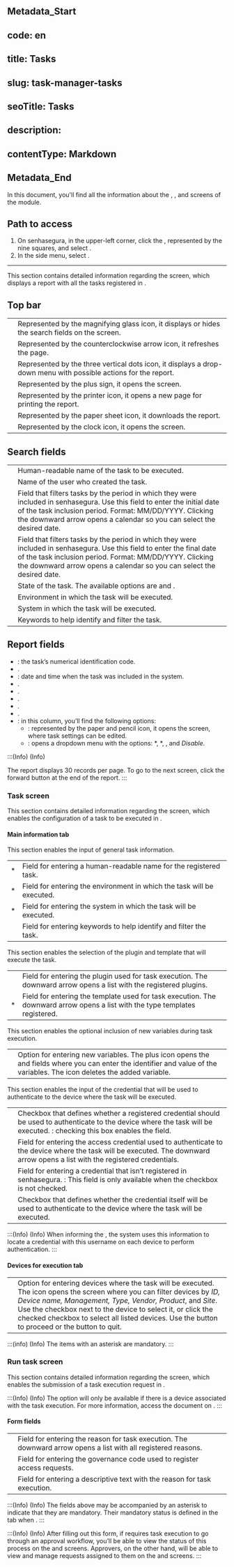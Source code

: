 ## Metadata_Start 
## code: en
## title: Tasks 
## slug: task-manager-tasks 
## seoTitle: Tasks 
## description:  
## contentType: Markdown 
## Metadata_End
In this document, you'll find all the information about the , , and  screens of the  module.

## Path to access
1. On senhasegura, in the upper-left corner, click the , represented by the nine squares, and select .
2. In the side menu, select .

---
This section contains detailed information regarding the  screen, which displays a report with all the tasks registered in .

## Top bar


|  |    |
|----|----|
|  | Represented by the magnifying glass icon, it displays or hides the search fields on the screen. |
| | Represented by the counterclockwise arrow icon, it refreshes the page.|
|  | Represented by the three vertical dots icon, it displays a drop-down menu with possible actions for the report. |
| | Represented by the plus sign, it opens the  screen. |
|  | Represented by the printer icon, it opens a new page for printing the report.|
|  | Represented by the paper sheet icon, it downloads the report. |
|  | Represented by the clock icon, it opens the  screen.|

## Search fields

|   |  | 
|-----|----| 
|  | Human-readable name of the task to be executed. | 
|  | Name of the user who created the task.  | 
|   | Field that filters tasks by the period in which they were included in senhasegura. Use this field to enter the initial date of the task inclusion period. Format: MM/DD/YYYY. Clicking the downward arrow opens a calendar so you can select the desired date. | 
|  | Field that filters tasks by the period in which they were included in senhasegura. Use this field to enter the final date of the task inclusion period. Format: MM/DD/YYYY. Clicking the downward arrow opens a calendar so you can select the desired date. | 
|  | State of the task. The available options are  and . | 
|   | Environment in which the task will be executed. | 
|  | System in which the task will be executed.  | 
|  | Keywords to help identify and filter the task. | 

## Report fields
* : the task’s numerical identification code.
* .
* : date and time when the task was included in the system.
* .
* .
* .
* .
* .
* : in this column, you’ll find the following options:
    * : represented by the paper and pencil icon, it opens the  screen, where task settings can be edited.
    * : opens a dropdown menu with the options: *, *, , and *Disable*.

:::(Info) (Info)

The report displays 30 records per page.
To go to the next screen, click the forward button at the end of the report.
:::


### Task screen

This section contains detailed information regarding the  screen, which enables the configuration of a task to be executed in .


#### Main information tab




This section enables the input of general task information.


| |  | 
|----|----| 
| * | Field for entering a human-readable name for the registered task. | 
| * | Field for entering the environment in which the task will be executed.| 
| *  | Field for entering the system in which the task will be executed.| 
|  | Field for entering keywords to help identify and filter the task.| 




This section enables the selection of the plugin and template that will execute the task.

|  |  | 
|----|----| 
| | Field for entering the plugin used for task execution. The downward arrow opens a list with the registered plugins.  | 
| * | Field for entering the template used for task execution. The downward arrow opens a list with the  type templates registered. | 


This section enables the optional inclusion of new variables during task execution.

|  | | 
|----|----| 
|  | Option for entering new variables. The plus icon opens the  and  fields where you can enter the identifier and value of the variables. The  icon deletes the added variable. | 


This section enables the input of the credential that will be used to authenticate to the device where the task will be executed.

| |                                                                                                                  | 
|-----|----| 
|  | Checkbox that defines whether a registered credential should be used to authenticate to the device where the task will be executed. : checking this box enables the  field. | 
|         | Field for entering the access credential used to authenticate to the device where the task will be executed. The downward arrow opens a list with the registered credentials. | 
|                                | Field for entering a credential that isn’t registered in senhasegura. : This field is only available when the checkbox  is not checked. | 
|                      | Checkbox that defines whether the credential itself will be used to authenticate to the device where the task will be executed. | 

:::(Info) (Info)
When informing the , the system uses this information to locate a credential with this username on each device to perform authentication.
:::

#### Devices for execution tab

|    |  |
|----|----|
|  | Option for entering devices where the task will be executed. The  icon opens the  screen where you can filter devices by *ID, Device name, Management, Type, Vendor, Product*, and *Site*. Use the checkbox next to the device to select it, or click the checked checkbox to select all listed devices. Use the  button to proceed or the  button to quit. |

:::(info) (Info)
The items with an asterisk are mandatory.
:::

### Run task screen

This section contains detailed information regarding the  screen, which enables the submission of a task execution request in .


:::(Info) (Info)
The  option will only be available if there is a device associated with the task execution. For more information, access the document on .
:::
#### Form fields

|  | |
|----|----|
|   | Field for entering the reason for task execution. The downward arrow opens a list with all registered reasons. |
|  | Field for entering the governance code used to register access requests. |
| | Field for entering a descriptive text with the reason for task execution. |

:::(Info) (Info)
The fields above may be accompanied by an asterisk to indicate that they are mandatory. Their mandatory status is defined in the  tab when .
:::

:::(Info) (Info)
After filling out this form, if   requires task execution to go through an approval workflow, you’ll be able to view the status of this process on the  and  screens. Approvers, on the other hand, will be able to view and manage requests assigned to them on the  and  screens.
:::

